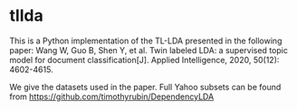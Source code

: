 # tllda
This is a Python implementation of the TL-LDA presented in the following paper:
Wang W, Guo B, Shen Y, et al. Twin labeled LDA: a supervised topic model for document classification[J]. Applied Intelligence, 2020, 50(12): 4602-4615.

We give the datasets used in the paper. Full Yahoo subsets can be found from https://github.com/timothyrubin/DependencyLDA
